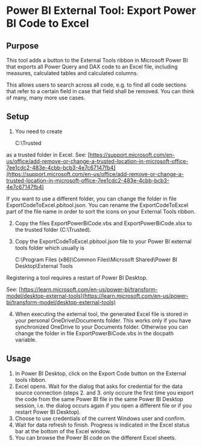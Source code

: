# Power BI External Tool: Export Power BI Code to Excel

## Purpose
This tool adds a button to the External Tools ribbon in Microsoft Power BI that exports all Power Query and DAX code to an Excel file, including measures, calculated tables and calculated columns.

This allows users to search across all code, e.g. to find all code sections that refer to a certain field in case that field shall be removed. You can think of many, many more use cases.

## Setup
1. You need to create

    C:\Trusted

as a trusted folder in Excel. See: [https://support.microsoft.com/en-us/office/add-remove-or-change-a-trusted-location-in-microsoft-office-7ee1cdc2-483e-4cbb-bcb3-4e7c67147fb4](https://support.microsoft.com/en-us/office/add-remove-or-change-a-trusted-location-in-microsoft-office-7ee1cdc2-483e-4cbb-bcb3-4e7c67147fb4)

If you want to use a different folder, you can change the folder in file ExportCodeToExcel.pbitool.json. You can rename the ExportCodeToExcel part of the file name in order to sort the icons on your External Tools ribbon.

2. Copy the files ExportPowerBiCode.vbs and ExportPowerBiCode.xlsx to the trusted folder (C:\Trusted).

3. Copy the ExportCodeToExcel.pbitool.json file to your Power BI external tools folder which usually is 

    C:\Program Files (x86)\Common Files\Microsoft Shared\Power BI Desktop\External Tools

Registering a tool requires a restart of Power BI Desktop.

See: [https://learn.microsoft.com/en-us/power-bi/transform-model/desktop-external-tools](https://learn.microsoft.com/en-us/power-bi/transform-model/desktop-external-tools)

4. When executing the external tool, the generated Excel file is stored in your personal OneDrive\Documents folder. This works only if you have synchronized OneDrive to your Documents folder. Otherwise you can change the folder in file ExportPowerBiCode.vbs in the docpath variable.

## Usage
1. In Power BI Desktop, click on the Export Code button on the External tools ribbon.
2. Excel opens. Wait for the dialog that asks for credential for the data source connection (steps 2. and 3. only occure the first time you export the code from the same Power BI file in the same Power BI Desktop session, i.e. the dialog occurs again if you open a different file or if you restart Power BI Desktop).
3. Choose to use credentials of the current Windows user and confirm.
4. Wait for data refresh to finish. Progress is indicated in the Excel status bar at the bottom of the Excel window.
5. You can browse the Power BI code on the different Excel sheets.
